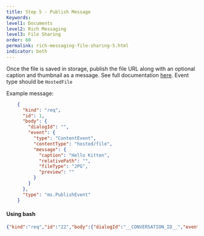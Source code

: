 ```yaml
---
title: Step 5 - Publish Message
Keywords:
level1: Documents
level2: Rich Messaging
level3: File Sharing
order: 60
permalink: rich-messaging-file-sharing-5.html
indicator: both
---
```


Once the file is saved in storage, publish the file URL along with an optional caption and thumbnail as a message. See full documentation [here](https://developers.liveperson.com/consumer-int-msg-reqs.html). Event type should be `HostedFile`

Example message:

```json
	{
	  "kind": "req",
	  "id": 1,
	  "body": {
	    "dialogId": "",
	    "event": {
	      "type": "ContentEvent",
	      "contentType": "hosted/file",
	      "message": {
	        "caption": "Hello Kitten",
	        "relativePath": "",
	        "fileType": "JPG",
	        "preview": ""
	      }
	    }
	  },
	  "type": "ms.PublishEvent"
	}
```

#### Using bash

```json
{"kind":"req","id":"22","body":{"dialogId":"__CONVERSATION_ID__","event":{"type":"ContentEvent","message":{"caption":"LivePerson logo","relativePath":"__relative_path__","fileType":"PNG","preview":"data:image/png;base64,<Base64Image>"},"contentType":"hosted/file"}},"type":"ms.PublishEvent"}
```
